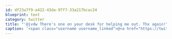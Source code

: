 ```yaml
---
id: df23a7f9-a422-43da-97f7-33a217bcac24
blueprint: text
category: twitter
title: "'@jvdw There's one on your desk for helping me out. Thx again!"
caption: '<span class="username username_linked">@<a href="https://twitter.com/jvdw" title="John van der Woude">jvdw</a></span> There''s one on your desk for helping me out. Thx again!'
---
```

